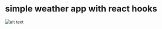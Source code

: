 # simple weather app with react hooks


![alt text](https://i.ibb.co/W0dPdfy/Screen-Shot-2021-11-16-at-9-10-49-PM.png)

